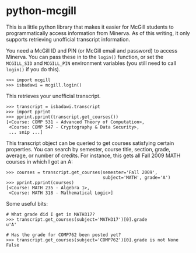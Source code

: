 python-mcgill
=============

This is a little python library that makes it easier for McGill
students to programmatically access information from Minerva. As of this
writing, it only supports retrieving unofficial transcript information.

You need a McGill ID and PIN (or McGill email and password) to access
Minerva. You can pass these in to the `login()` function, or set the
`MCGILL_SID` and `MCGILL_PIN` environment variables (you still need to call
`login()` if you do this).

    >>> import mcgill
    >>> isbadawi = mcgill.login()

This retrieves your unofficial transcript.

    >>> transcript = isbadawi.transcript
    >>> import pprint
    >>> pprint.pprint(transcript.get_courses())
    [<Course: COMP 531 - Advanced Theory of Computation>,
     <Course: COMP 547 - Cryptography & Data Security>,
     ... snip ...]

This transcript object can be queried to get courses satisfying certain
properties. You can search by semester, course title, section, grade,
average, or number of credits. For instance, this gets all Fall 2009 MATH
courses in which I got an A:

    >>> courses = transcript.get_courses(semester='Fall 2009',
                                         subject='MATH', grade='A')
    >>> pprint.pprint(courses)
    [<Course: MATH 235 - Algebra 1>,
     <Course: MATH 318 - Mathematical Logic>]

Some useful bits:

    # What grade did I get in MATH317?
    >>> transcript.get_courses(subject='MATH317')[0].grade
    u'A'

    # Has the grade for COMP762 been posted yet?
    >>> transcript.get_courses(subject='COMP762')[0].grade is not None
    False
